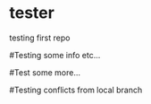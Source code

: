 tester
======

testing first repo

#Testing some info etc...

#Test some more...

#Testing conflicts from local branch